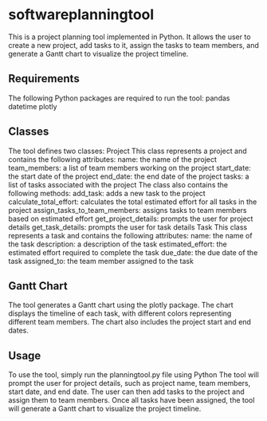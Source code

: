 # softwareplanningtool
This is a project planning tool implemented in Python. It allows the user to create a new project, add tasks to it, assign the tasks to team members, and generate a Gantt chart to visualize the project timeline.
## Requirements
The following Python packages are required to run the tool:
pandas
datetime
plotly
## Classes
The tool defines two classes:
Project
This class represents a project and contains the following attributes:
name: the name of the project
team_members: a list of team members working on the project
start_date: the start date of the project
end_date: the end date of the project
tasks: a list of tasks associated with the project
The class also contains the following methods:
add_task: adds a new task to the project
calculate_total_effort: calculates the total estimated effort for all tasks in the project
assign_tasks_to_team_members: assigns tasks to team members based on estimated effort
get_project_details: prompts the user for project details
get_task_details: prompts the user for task details
Task
This class represents a task and contains the following attributes:
name: the name of the task
description: a description of the task
estimated_effort: the estimated effort required to complete the task
due_date: the due date of the task
assigned_to: the team member assigned to the task
## Gantt Chart
The tool generates a Gantt chart using the plotly package. The chart displays the timeline of each task, with different colors representing different team members. The chart also includes the project start and end dates.
## Usage
To use the tool, simply run the planningtool.py file using Python
The tool will prompt the user for project details, such as project name, team members, start date, and end date. The user can then add tasks to the project and assign them to team members. Once all tasks have been assigned, the tool will generate a Gantt chart to visualize the project timeline.
